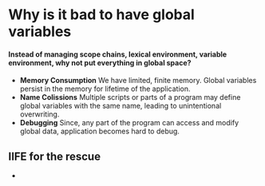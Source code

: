 # Why is it bad to have global variables

#### Instead of managing scope chains, lexical environment, variable environment, why not put everything in global space?

- **Memory Consumption** We have limited, finite memory. Global variables persist in the memory for lifetime of the application.
- **Name Colissions** Multiple scripts or parts of a program may define global variables with the same name, leading to unintentional overwriting.
- **Debugging** Since, any part of the program can access and modify global data, application becomes hard to debug.

## IIFE for the rescue

- 
